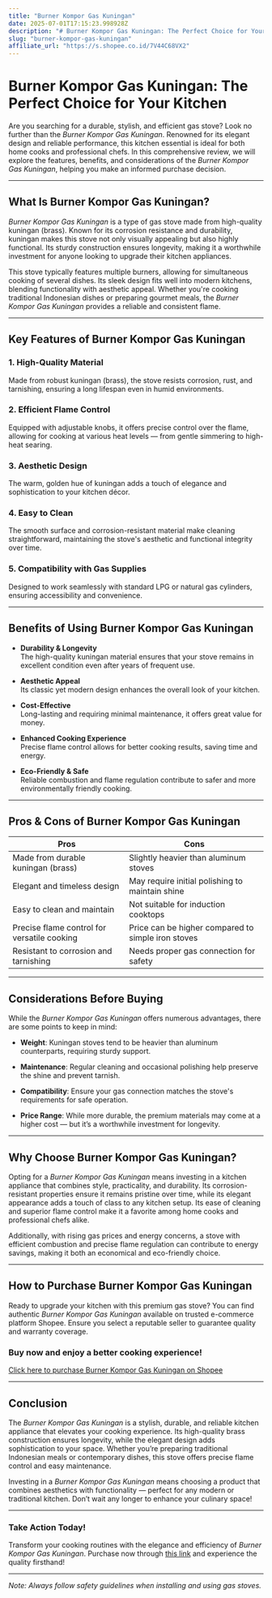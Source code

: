 ```yaml
---
title: "Burner Kompor Gas Kuningan"
date: 2025-07-01T17:15:23.998928Z
description: "# Burner Kompor Gas Kuningan: The Perfect Choice for Your Kitchen..."
slug: "burner-kompor-gas-kuningan"
affiliate_url: "https://s.shopee.co.id/7V44C68VX2"
---
```

# Burner Kompor Gas Kuningan: The Perfect Choice for Your Kitchen

Are you searching for a durable, stylish, and efficient gas stove? Look no further than the *Burner Kompor Gas Kuningan*. Renowned for its elegant design and reliable performance, this kitchen essential is ideal for both home cooks and professional chefs. In this comprehensive review, we will explore the features, benefits, and considerations of the *Burner Kompor Gas Kuningan*, helping you make an informed purchase decision.

---

## What Is Burner Kompor Gas Kuningan?

*Burner Kompor Gas Kuningan* is a type of gas stove made from high-quality kuningan (brass). Known for its corrosion resistance and durability, kuningan makes this stove not only visually appealing but also highly functional. Its sturdy construction ensures longevity, making it a worthwhile investment for anyone looking to upgrade their kitchen appliances.

This stove typically features multiple burners, allowing for simultaneous cooking of several dishes. Its sleek design fits well into modern kitchens, blending functionality with aesthetic appeal. Whether you're cooking traditional Indonesian dishes or preparing gourmet meals, the *Burner Kompor Gas Kuningan* provides a reliable and consistent flame.

---

## Key Features of Burner Kompor Gas Kuningan

### 1. High-Quality Material
Made from robust kuningan (brass), the stove resists corrosion, rust, and tarnishing, ensuring a long lifespan even in humid environments.

### 2. Efficient Flame Control
Equipped with adjustable knobs, it offers precise control over the flame, allowing for cooking at various heat levels — from gentle simmering to high-heat searing.

### 3. Aesthetic Design
The warm, golden hue of kuningan adds a touch of elegance and sophistication to your kitchen décor.

### 4. Easy to Clean
The smooth surface and corrosion-resistant material make cleaning straightforward, maintaining the stove's aesthetic and functional integrity over time.

### 5. Compatibility with Gas Supplies
Designed to work seamlessly with standard LPG or natural gas cylinders, ensuring accessibility and convenience.

---

## Benefits of Using Burner Kompor Gas Kuningan

- **Durability & Longevity**  
  The high-quality kuningan material ensures that your stove remains in excellent condition even after years of frequent use.

- **Aesthetic Appeal**  
  Its classic yet modern design enhances the overall look of your kitchen.

- **Cost-Effective**  
  Long-lasting and requiring minimal maintenance, it offers great value for money.

- **Enhanced Cooking Experience**  
  Precise flame control allows for better cooking results, saving time and energy.

- **Eco-Friendly & Safe**  
  Reliable combustion and flame regulation contribute to safer and more environmentally friendly cooking.

---

## Pros & Cons of Burner Kompor Gas Kuningan

| **Pros** | **Cons** |
|---|---|
| Made from durable kuningan (brass) | Slightly heavier than aluminum stoves |
| Elegant and timeless design | May require initial polishing to maintain shine |
| Easy to clean and maintain | Not suitable for induction cooktops |
| Precise flame control for versatile cooking | Price can be higher compared to simple iron stoves |
| Resistant to corrosion and tarnishing | Needs proper gas connection for safety |

---

## Considerations Before Buying

While the *Burner Kompor Gas Kuningan* offers numerous advantages, there are some points to keep in mind:

- **Weight**: Kuningan stoves tend to be heavier than aluminum counterparts, requiring sturdy support.

- **Maintenance**: Regular cleaning and occasional polishing help preserve the shine and prevent tarnish.

- **Compatibility**: Ensure your gas connection matches the stove's requirements for safe operation.

- **Price Range**: While more durable, the premium materials may come at a higher cost — but it’s a worthwhile investment for longevity.

---

## Why Choose Burner Kompor Gas Kuningan?

Opting for a *Burner Kompor Gas Kuningan* means investing in a kitchen appliance that combines style, practicality, and durability. Its corrosion-resistant properties ensure it remains pristine over time, while its elegant appearance adds a touch of class to any kitchen setup. Its ease of cleaning and superior flame control make it a favorite among home cooks and professional chefs alike.

Additionally, with rising gas prices and energy concerns, a stove with efficient combustion and precise flame regulation can contribute to energy savings, making it both an economical and eco-friendly choice.

---

## How to Purchase Burner Kompor Gas Kuningan

Ready to upgrade your kitchen with this premium gas stove? You can find authentic *Burner Kompor Gas Kuningan* available on trusted e-commerce platform Shopee. Ensure you select a reputable seller to guarantee quality and warranty coverage.

### Buy now and enjoy a better cooking experience!  
[Click here to purchase Burner Kompor Gas Kuningan on Shopee](https://s.shopee.co.id/7V44C68VX2)

---

## Conclusion

The *Burner Kompor Gas Kuningan* is a stylish, durable, and reliable kitchen appliance that elevates your cooking experience. Its high-quality brass construction ensures longevity, while the elegant design adds sophistication to your space. Whether you’re preparing traditional Indonesian meals or contemporary dishes, this stove offers precise flame control and easy maintenance.

Investing in a *Burner Kompor Gas Kuningan* means choosing a product that combines aesthetics with functionality — perfect for any modern or traditional kitchen. Don’t wait any longer to enhance your culinary space!

---

### Take Action Today!

Transform your cooking routines with the elegance and efficiency of *Burner Kompor Gas Kuningan*. Purchase now through [this link](https://s.shopee.co.id/7V44C68VX2) and experience the quality firsthand!

---
*Note: Always follow safety guidelines when installing and using gas stoves.*